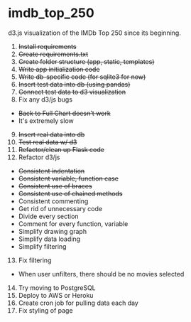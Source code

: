 # imdb_top_250
d3.js visualization of the IMDb Top 250 since its beginning.

1. ~~Install requirements~~
2. ~~Create requirements.txt~~
3. ~~Create folder structure (app, static, templates)~~
4. ~~Write app initialization code~~
5. ~~Write db-specific code (for sqlite3 for now)~~
6. ~~Insert test data into db (using pandas)~~
7. ~~Connect test data to d3 visualization~~
8. Fix any d3/js bugs
  * ~~Back to Full Chart doesn't work~~
  * It's extremely slow
9. ~~Insert real data into db~~
10. ~~Test real data w/ d3~~
11. ~~Refactor/clean up Flask code~~
12. Refactor d3/js
  * ~~Consistent indentation~~
  * ~~Consistent variable, function case~~
  * ~~Consistent use of braces~~
  * ~~Consistent use of chained methods~~
  * Consistent commenting
  * Get rid of unnecessary code
  * Divide every section
  * Comment for every function, variable
  * Simplify drawing graph
  * Simplify data loading
  * Simplify filtering
13. Fix filtering
  * When user unfilters, there should be no movies selected
14. Try moving to PostgreSQL
15. Deploy to AWS or Heroku
16. Create cron job for pulling data each day
17. Fix styling of page